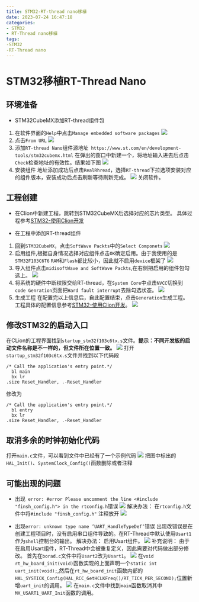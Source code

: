 ```yaml
---
title: STM32-RT-thread nano移植
date: 2023-07-24 16:47:18
categories:
- STM32
- RT-Thread nano移植
tags:
-STM32 
-RT-Thread nano
---
```


# STM32移植RT-Thread Nano


## 环境准备
- STM32CubeMX添加RT-thread组件包
1. 在软件界面的`Help`中点击`Manage embedded software packages`
![](https://feizhufanfan.oss-cn-hangzhou.aliyuncs.com/blog/20230724170951.png)
2. 点击`From URL`
![](https://feizhufanfan.oss-cn-hangzhou.aliyuncs.com/blog/20230724171140.png)
3. 添加`RT-thread Nano`组件源地址` https://www.st.com/en/development-tools/stm32cubemx.html`
在弹出的窗口中新建一个，将地址输入进去后点击`Check`检查地址的有效性。结果如下图
![](https://feizhufanfan.oss-cn-hangzhou.aliyuncs.com/blog/20230724171627.png)
4. 安装组件
地址添加成功后点击`RealRhread`，选择`RT-thread`下拉选项安装对应的组件版本，安装成功后点击刷新等待刷新完成。
![](https://feizhufanfan.oss-cn-hangzhou.aliyuncs.com/blog/20230724172159.png)
关闭软件。


## 工程创建
- 在Clion中新建工程，跳转到STM32CubeMX后选择对应的芯片类型。
具体过程参考[STM32-使用Clion开发](https://feizhufanfan.top/2023/07/17/STM32-%E4%BD%BF%E7%94%A8Clion%E5%BC%80%E5%8F%91/)

- 在工程中添加RT-thread组件
1. 回到`STM32CubeMX`，点击`SoftWave Packts`中的`Select Componets`
![](https://feizhufanfan.oss-cn-hangzhou.aliyuncs.com/blog/20230724172905.png)
2. 启用组件,根据自身情况选择对应组件点击`OK`确定启用。由于我使用的是`STM32F103C6T6` `RAM`和`Flash`都比较小，因此就不启用`device`框架了
![](https://feizhufanfan.oss-cn-hangzhou.aliyuncs.com/blog/20230724173145.png)
3. 导入组件点击`midisoftWave and SoftWave Packts`,在右侧把启用的组件包勾选上。
![](https://feizhufanfan.oss-cn-hangzhou.aliyuncs.com/blog/20230724173616.png)
4. 将系统的硬件中断权限交给RT-thread，在`System Core`中点击`NVCC`切换到`code Genration`页面把`Hard fault interrupt`去除勾选状态。
![](https://feizhufanfan.oss-cn-hangzhou.aliyuncs.com/blog/20230724174020.png)
5. 生成工程
在配置完以上信息后，自此配置结束，点击`Generation`生成工程。工程具体的配置信息参考[STM32-使用Clion开发](https://feizhufanfan.top/2023/07/17/STM32-%E4%BD%BF%E7%94%A8Clion%E5%BC%80%E5%8F%91/)。
![](https://feizhufanfan.oss-cn-hangzhou.aliyuncs.com/blog/20230724174550.png)


## 修改STM32的启动入口
在CLion的工程界面找到`startup_stm32f103c6tx.s`文件。**提示：不同开发板的启动文件名称是不一样的，但文件所在位置一致。**
![](https://feizhufanfan.oss-cn-hangzhou.aliyuncs.com/blog/20230724174829.png)
打开`startup_stm32f103c6tx.s`文件并找到以下代码段
```
/* Call the application's entry point.*/
  bl main
  bx lr
.size Reset_Handler, .-Reset_Handler

```
修改为
```
/* Call the application's entry point.*/
  bl entry
  bx lr
.size Reset_Handler, .-Reset_Handler

```

## 取消多余的时钟初始化代码
打开`main.c`文件，可以看到文件中已经有了一个示例代码
![](https://feizhufanfan.oss-cn-hangzhou.aliyuncs.com/blog/20230724175512.png)
把图中标出的`HAL_Init()`、`SystemClock_Config()`函数删除或者注释




## 可能出现的问题
- 出现` error: #error Please uncomment the line <#include "finsh_config.h"> in the rtconfig.h`错误
![](https://feizhufanfan.oss-cn-hangzhou.aliyuncs.com/blog/20230724175916.png)
解决办法：
在`rtconfig.h`文件中将`#include "finsh_config.h"` 注释放开
![](https://feizhufanfan.oss-cn-hangzhou.aliyuncs.com/blog/20230724180024.png)

- 出现`error: unknown type name ’UART_HandleTypeDef‘`错误
出现改错误是在创建工程项目时，没有启用串口组件导致的。在RT-Thread中默认使用`Usart1`作为`shell`控制台的输出。
解决办法：
启用Usart组件。
![](https://feizhufanfan.oss-cn-hangzhou.aliyuncs.com/blog/20230725093909.png)
补充说明：
由于在启用Usart组件，RT-Thread中会被重复定义，因此需要对代码做出部分修改。
首先在`borad.c`文件中将`Usart2`改为`Usart1`。
![](https://feizhufanfan.oss-cn-hangzhou.aliyuncs.com/blog/20230725094757.png)
在`void rt_hw_board_init(void)`函数实现的上面声明一个`static int uart_init(void);`,然后在`rt_hw_board_init`函数内部的` HAL_SYSTICK_Config(HAL_RCC_GetHCLKFreq()/RT_TICK_PER_SECOND); `位置新增`uart_init`的调用。
![](https://feizhufanfan.oss-cn-hangzhou.aliyuncs.com/blog/20230725095423.png)
在`main.c`文件中找到`main`函数取消其中`MX_USART1_UART_Init`函数的调用。




